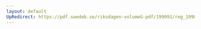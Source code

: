 ```yaml
---
layout: default
UpRedirect: https://pdf.swedeb.se/riksdagen-volumeG-pdf/199091/reg_199091/reg_199091_0219.pdf
---
```

